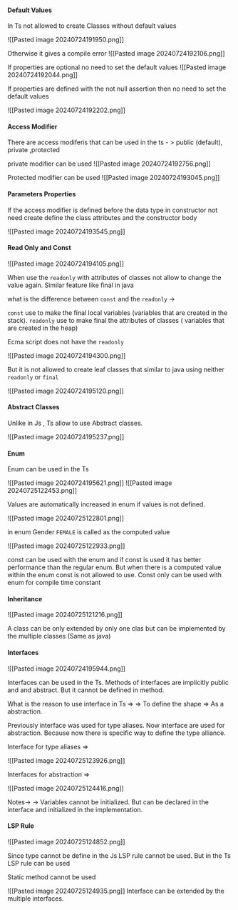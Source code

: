 #### Default Values

In Ts not allowed to create Classes without default values

![[Pasted image 20240724191950.png]]

Otherwise it gives a compile error 
![[Pasted image 20240724192106.png]]


If properties are optional no need to set the default values 
![[Pasted image 20240724192044.png]]

If properties are defined with the not null assertion then  no need to set the default values 

![[Pasted image 20240724192202.png]]



#### Access Modifier
 There are access modiferis that can be used in the ts - > public (default), private ,protected

 private modifier can be used
![[Pasted image 20240724192756.png]]

Protected modifier can be used 
![[Pasted image 20240724193045.png]]


#### Parameters Properties

If the access modifier is defined before the data type in constructor not need create define the class attributes and the constructor body

![[Pasted image 20240724193545.png]]



#### Read Only and Const

![[Pasted image 20240724194105.png]]

When use the `readonly` with attributes of classes not allow to change the value again. Similar feature like final in java 


what is the difference between  `const` and the `readonly` -> 

`const` use to make the final local variables (variables that are created in the stack). `readonly` use to make final the attributes of classes ( variables that are created in the heap) 

Ecma script does not have the `readonly`

![[Pasted image 20240724194300.png]]

But it is not allowed to create leaf classes that similar to java using neither `readonly` or `final`

![[Pasted image 20240724195120.png]]


#### Abstract Classes

Unlike in Js , Ts allow to use Abstract classes. 

![[Pasted image 20240724195237.png]]


####  Enum

Enum can be used in the Ts

![[Pasted image 20240724195621.png]]
![[Pasted image 20240725122453.png]]

Values are automatically increased in enum if values is not defined. 

![[Pasted image 20240725122801.png]]

in enum Gender `FEMALE` is called as the computed value


![[Pasted image 20240725122933.png]]

const can be used with the enum and if const is used it has better performance than the regular enum.   But when there is a computed value within the enum const is not allowed to use. Const only can be used with enum for compile time constant  

#### Inheritance

![[Pasted image 20240725121216.png]]

A class can be only extended by only one clas but can be implemented by the multiple classes (Same as java)
#### Interfaces
![[Pasted image 20240724195944.png]]

Interfaces can be used in the Ts. Methods of interfaces are implicitly public and  and abstract. But it cannot be defined in  method. 

 What is the reason to use interface in Ts =>
=> To define the shape
=> As a abstraction.

Previously interface was used for type aliases. Now interface are used for abstraction. Because now there is specific way to define the type alliance. 

Interface for type aliases => 

![[Pasted image 20240725123926.png]]

Interfaces for abstraction => 

![[Pasted image 20240725124416.png]]

Notes-> 
-> Variables cannot be initialized. But can be declared  in the interface and initialized in the implementation. 
#### LSP Rule

![[Pasted image 20240725124852.png]]

Since type cannot be define in the Js LSP rule cannot be used. But in the Ts LSP rule can be used

Static method cannot be used 

![[Pasted image 20240725124935.png]]
Interface can be extended by the multiple interfaces. 
#### 